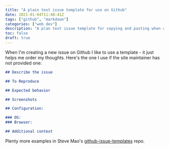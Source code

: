 ```yaml
---
title: "A plain text issue template for use on Github"
date: 2021-01-04T11:48:41Z
tags: ["github", "markdown"]
categories: ["web dev"]
description: "A plan text issue template for copying and pasting when creating a new issue on Github"
toc: false
draft: true
---
```


When I'm creating a new issue on Github I like to use a template - it just helps me order my thoughts.  Here's the one I use if the site maintainer has not provided one:

```md
## Describe the issue

## To Reproduce

## Expected behavior

## Screenshots

## Configuration:

### OS: 
### Browser:

## Additional context
```

Plenty more examples in Steve Mao's [github-issue-templates](https://github.com/stevemao/github-issue-templates) repo.
